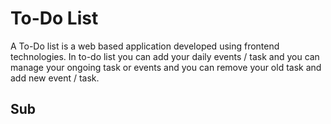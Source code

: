 # To-Do List

A To-Do list is a web based application developed using frontend technologies. In to-do list you can add your daily events / task and you can manage your ongoing task or events and you can remove your old task and add new event / task.

## Sub


